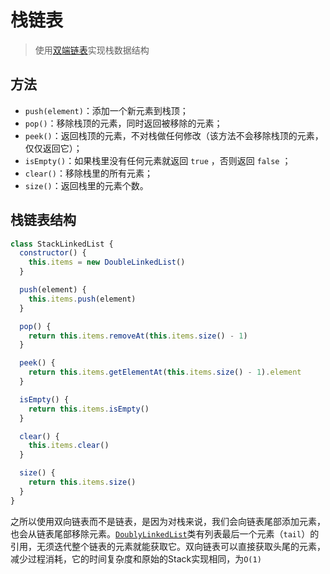 # 栈链表
> 使用[双端链表](/article/data-sturctures/double-linked-list.md)实现栈数据结构

## 方法
- `push(element)`：添加一个新元素到栈顶；
- `pop()`：移除栈顶的元素，同时返回被移除的元素；
- `peek()`：返回栈顶的元素，不对栈做任何修改（该方法不会移除栈顶的元素，仅仅返回它）；
- `isEmpty()`：如果栈里没有任何元素就返回 `true` ，否则返回 `false` ；
- `clear()`：移除栈里的所有元素；
- `size()`：返回栈里的元素个数。

## 栈链表结构
```javascript
class StackLinkedList {
  constructor() {
    this.items = new DoubleLinkedList()
  }

  push(element) {
    this.items.push(element)
  }

  pop() {
    return this.items.removeAt(this.items.size() - 1)
  }

  peek() {
    return this.items.getElementAt(this.items.size() - 1).element
  }

  isEmpty() {
    return this.items.isEmpty()
  }

  clear() {
    this.items.clear()
  }

  size() {
    return this.items.size()
  }
}
```
之所以使用双向链表而不是链表，是因为对栈来说，我们会向链表尾部添加元素，也会从链表尾部移除元素。[`DoublyLinkedList`](/article/data-sturctures/double-linked-list.md)类有列表最后一个元素（`tail`）的引用，无须迭代整个链表的元素就能获取它。双向链表可以直接获取头尾的元素，减少过程消耗，它的时间复杂度和原始的Stack实现相同，为`O(1)`